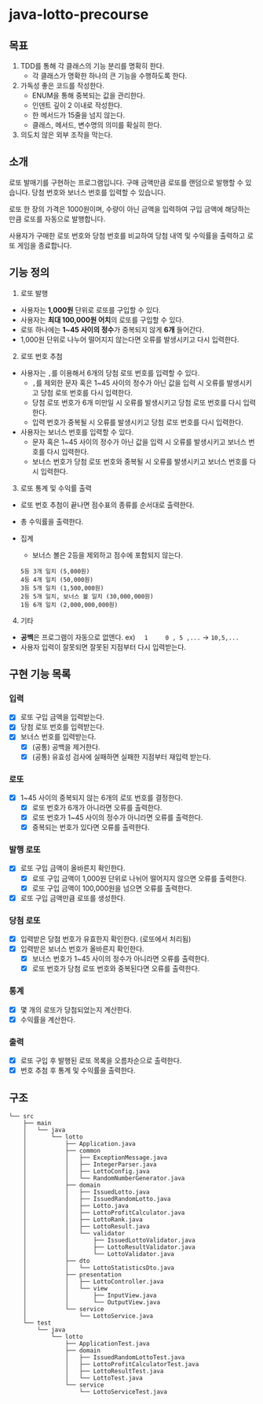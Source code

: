 # java-lotto-precourse

## 목표

1. TDD를 통해 각 클래스의 기능 분리를 명확히 한다.
    - 각 클래스가 명확한 하나의 큰 기능을 수행하도록 한다.
2. 가독성 좋은 코드를 작성한다.
    - ENUM을 통해 중복되는 값을 관리한다.
    - 인덴트 깊이 2 이내로 작성한다.
    - 한 메서드가 15줄을 넘지 않는다.
    - 클래스, 메서드, 변수명의 의미를 확실히 한다.
3. 의도치 않은 외부 조작을 막는다.

## 소개

로또 발매기를 구현하는 프로그램입니다. 구매 금액만큼 로또를 랜덤으로 발행할 수 있습니다. 당첨 번호와 보너스 번호를 입력할 수 있습니다.

로또 한 장의 가격은 1000원이며, 수량이 아닌 금액을 입력하여 구입 금액에 해당하는 만큼 로또를 자동으로 발행합니다.

사용자가 구매한 로또 번호와 당첨 번호를 비교하여 당첨 내역 및 수익률을 출력하고 로또 게임을 종료합니다.

## 기능 정의

1. 로또 발행

- 사용자는 **1,000원** 단위로 로또를 구입할 수 있다.
- 사용자는 **최대 100,000원 어치**의 로또를 구입할 수 있다.
- 로또 하나에는 **1~45 사이의 정수**가 중복되지 않게 **6개** 들어간다.
- 1,000원 단위로 나누어 떨어지지 않는다면 오류를 발생시키고 다시 입력한다.

2. 로또 번호 추첨

- 사용자는 `,`를 이용해서 6개의 당첨 로또 번호를 입력할 수 있다.
    - `,`를 제외한 문자 혹은 1~45 사이의 정수가 아닌 값을 입력 시 오류를 발생시키고 당첨 로또 번호를 다시 입력한다.
    - 당첨 로또 번호가 6개 미만일 시 오류를 발생시키고 당첨 로또 번호를 다시 입력한다.
    - 입력 번호가 중복될 시 오류를 발생시키고 당첨 로또 번호를 다시 입력한다.
- 사용자는 보너스 번호를 입력할 수 있다.
    - 문자 혹은 1~45 사이의 정수가 아닌 값을 입력 시 오류를 발생시키고 보너스 번호를 다시 입력한다.
    - 보너스 번호가 당첨 로또 번호와 중복될 시 오류를 발생시키고 보너스 번호를 다시 입력한다.

3. 로또 통계 및 수익률 출력

- 로또 번호 추첨이 끝나면 점수표의 종류를 순서대로 출력한다.
- 총 수익률을 출력한다.
- 집계
    - 보너스 볼은 2등을 제외하고 점수에 포함되지 않는다.

    ```agsl
    5등 3개 일치 (5,000원) 
    4등 4개 일치 (50,000원) 
    3등 5개 일치 (1,500,000원)
    2등 5개 일치, 보너스 볼 일치 (30,000,000원)
    1등 6개 일치 (2,000,000,000원)
    ```

4. 기타

- **공백**은 프로그램이 자동으로 없앤다. ex) `  1     0 , 5 ,...` -> `10,5,...`
- 사용자 입력이 잘못되면 잘못된 지점부터 다시 입력받는다.

## 구현 기능 목록

### 입력

- [x] 로또 구입 금액을 입력받는다.
- [x] 당첨 로또 번호를 입력받는다.
- [x] 보너스 번호를 입력받는다.
    - [x] (공통) 공백을 제거한다.
    - [x] (공통) 유효성 검사에 실패하면 실패한 지점부터 재입력 받는다.

### 로또

- [x] 1~45 사이의 중복되지 않는 6개의 로또 번호를 결정한다.
    - [x] 로또 번호가 6개가 아니라면 오류를 출력한다.
    - [x] 로또 번호가 1~45 사이의 정수가 아니라면 오류를 출력한다.
    - [x] 중복되는 번호가 있다면 오류를 출력한다.

### 발행 로또

- [x] 로또 구입 금액이 올바른지 확인한다.
    - [x] 로또 구입 금액이 1,000원 단위로 나뉘어 떨어지지 않으면 오류를 출력한다.
    - [x] 로또 구입 금액이 100,000원을 넘으면 오류를 출력한다.
- [x] 로또 구입 금액만큼 로또를 생성한다.

### 당첨 로또

- [x] 입력받은 당첨 번호가 유효한지 확인한다. (로또에서 처리됨)
- [x] 입력받은 보너스 번호가 올바른지 확인한다.
    - [x] 보너스 번호가 1~45 사이의 정수가 아니라면 오류를 출력한다.
    - [x] 로또 번호가 당첨 로또 번호와 중복된다면 오류를 출력한다.

### 통계

- [x] 몇 개의 로또가 당첨되었는지 계산한다.
- [x] 수익률을 계산한다.

### 출력

- [x] 로또 구입 후 발행된 로또 목록을 오름차순으로 출력한다.
- [x] 번호 추첨 후 통계 및 수익률을 출력한다.

## 구조

```
└── src
    ├── main
    │   └── java
    │       └── lotto
    │           ├── Application.java
    │           ├── common
    │           │   ├── ExceptionMessage.java
    │           │   ├── IntegerParser.java
    │           │   ├── LottoConfig.java
    │           │   └── RandomNumberGenerator.java
    │           ├── domain
    │           │   ├── IssuedLotto.java
    │           │   ├── IssuedRandomLotto.java
    │           │   ├── Lotto.java
    │           │   ├── LottoProfitCalculator.java
    │           │   ├── LottoRank.java
    │           │   ├── LottoResult.java
    │           │   └── validator
    │           │       ├── IssuedLottoValidator.java
    │           │       ├── LottoResultValidator.java
    │           │       └── LottoValidator.java
    │           ├── dto
    │           │   └── LottoStatisticsDto.java
    │           ├── presentation
    │           │   ├── LottoController.java
    │           │   └── view
    │           │       ├── InputView.java
    │           │       └── OutputView.java
    │           └── service
    │               └── LottoService.java
    └── test
        └── java
            └── lotto
                ├── ApplicationTest.java
                ├── domain
                │   ├── IssuedRandomLottoTest.java
                │   ├── LottoProfitCalculatorTest.java
                │   ├── LottoResultTest.java
                │   └── LottoTest.java
                └── service
                    └── LottoServiceTest.java
```